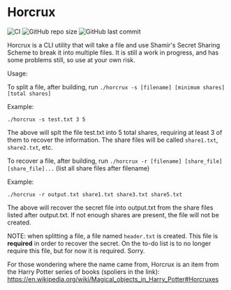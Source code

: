 # Horcrux

![CI](https://github.com/KevDev13/horcrux/workflows/CI/badge.svg?branch=main)
![GitHub repo size](https://img.shields.io/github/repo-size/KevDev13/horcrux?style=plastic)
![GitHub last commit](https://img.shields.io/github/last-commit/KevDev13/horcrux?color=green&style=plastic)

Horcrux is a CLI utility that will take a file and use Shamir's Secret Sharing Scheme to break it into multiple files. It is still a work in progress, and has some problems still, so use at your own risk.

Usage:

To split a file, after building, run `./horcrux -s [filename] [minimum shares] [total shares]`

Example:
```
./horcrux -s test.txt 3 5
```
The above will splt the file test.txt into 5 total shares, requiring at least 3 of them to recover the information. The share files will be called `share1.txt`, `share2.txt`, etc.

To recover a file, after building, run `./horcrux -r [filename] [share_file] [share_file]...` (list all share files after filename)

Example:
```
./horcrux -r output.txt share1.txt share3.txt share5.txt
```
The above will recover the secret file into output.txt from the share files listed after output.txt. If not enough shares are present, the file will not be created.

NOTE: when splitting a file, a file named `header.txt` is created. This file is **required** in order to recover the secret. On the to-do list is to no longer require this file, but for now it is required. Sorry.

For those wondering where the name came from, Horcrux is an item from the Harry Potter series of books (spoliers in the link): https://en.wikipedia.org/wiki/Magical_objects_in_Harry_Potter#Horcruxes
